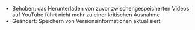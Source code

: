 - Behoben: das Herunterladen von zuvor zwischengespeicherten Videos auf YouTube führt nicht mehr zu einer kritischen Ausnahme
- Geändert: Speichern von Versionsinformationen aktualisiert